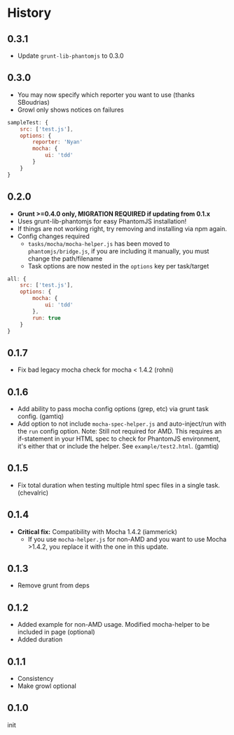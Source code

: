 # History

## 0.3.1
* Update `grunt-lib-phantomjs` to 0.3.0

## 0.3.0
* You may now specify which reporter you want to use (thanks SBoudrias)
* Growl only shows notices on failures

```js
sampleTest: {
    src: ['test.js'],
    options: {
        reporter: 'Nyan'
        mocha: {
            ui: 'tdd'
        }
    }
}
```

## 0.2.0
* **Grunt >=0.4.0 only, MIGRATION REQUIRED if updating from 0.1.x**
* Uses grunt-lib-phantomjs for easy PhantomJS installation!
* If things are not working right, try removing and installing via npm again.
* Config changes required
    * `tasks/mocha/mocha-helper.js` has been moved to `phantomjs/bridge.js`, if you are including it manually, you must change the path/filename
    * Task options are now nested in the `options` key per task/target

```js
all: {
    src: ['test.js'],
    options: {
        mocha: {
            ui: 'tdd'
        },
        run: true
    }
}
```

## 0.1.7
* Fix bad legacy mocha check for mocha < 1.4.2 (rohni)

## 0.1.6
* Add ability to pass mocha config options (grep, etc) via grunt task config. (gamtiq)
* Add option to not include `mocha-spec-helper.js` and auto-inject/run with the `run` config option. Note: Still not required for AMD. This requires an if-statement in your HTML spec to check for PhantomJS environment, it's either that or include the helper. See `example/test2.html`. (gamtiq)

## 0.1.5
* Fix total duration when testing multiple html spec files in a single task. (chevalric)

## 0.1.4
* **Critical fix:** Compatibility with Mocha 1.4.2 (iammerick)
    * If you use `mocha-helper.js` for non-AMD and you want to use Mocha >1.4.2, you replace it with the one in this update.

## 0.1.3
* Remove grunt from deps

## 0.1.2
* Added example for non-AMD usage. Modified mocha-helper to be included in page (optional)
* Added duration

## 0.1.1

* Consistency
* Make growl optional

## 0.1.0

init